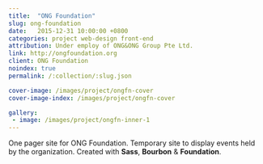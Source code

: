 ```yaml
---
title:  "ONG Foundation"
slug: ong-foundation
date:   2015-12-31 10:00:00 +0800
categories: project web-design front-end
attribution: Under employ of ONG&ONG Group Pte Ltd.
link: http://ongfoundation.org
client: ONG Foundation
noindex: true
permalink: /:collection/:slug.json

cover-image: /images/project/ongfn-cover
cover-image-index: /images/project/ongfn-cover

gallery:
 - image: /images/project/ongfn-inner-1
---
```


One pager site for ONG Foundation. Temporary site to display events held by the organization. Created with **Sass**, **Bourbon** & **Foundation**.
